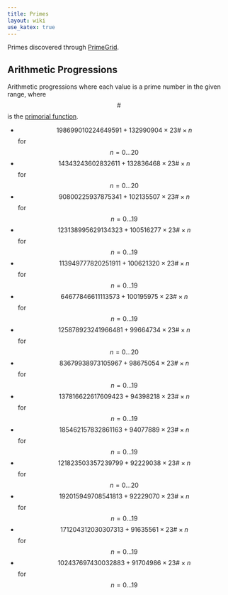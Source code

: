 ```yaml
---
title: Primes
layout: wiki
use_katex: true
---
```


Primes discovered through [PrimeGrid](https://www.primegrid.com/).

## Arithmetic Progressions

Arithmetic progressions where each value is a prime number in the given range, where $$ \# $$ is the [primorial function](https://en.wikipedia.org/wiki/Primorial).

* $$ 198699010224649591+132990904 \times 23 \# \times n $$ for $$ n=0 \dots 20 $$
* $$ 14343243602832611+132836468 \times 23 \# \times n $$ for $$ n=0 \dots 20 $$
* $$ 90800225937875341+102135507 \times 23 \# \times n $$ for $$ n=0 \dots 19 $$
* $$ 123138995629134323+100516277 \times 23 \# \times n $$ for $$ n=0 \dots 19 $$
* $$ 113949777820251911+100621320 \times 23 \# \times n $$ for $$ n=0 \dots 19 $$
* $$ 64677846611113573+100195975 \times 23 \# \times n $$ for $$ n=0 \dots 19 $$
* $$ 125878923241966481+99664734 \times 23 \# \times n $$ for $$ n=0 \dots 20 $$
* $$ 83679938973105967+98675054 \times 23 \# \times n $$  for $$ n=0 \dots 19 $$
* $$ 137816622617609423+94398218 \times 23 \# \times n $$ for $$ n=0 \dots 19 $$
* $$ 185462157832861163+94077889 \times 23 \# \times n $$ for $$ n=0 \dots 19 $$
* $$ 121823503357239799+92229038 \times 23 \# \times n $$ for $$ n=0 \dots 20 $$
* $$ 192015949708541813+92229070 \times 23 \# \times n $$ for $$ n=0 \dots 19 $$
* $$ 171204312030307313+91635561 \times 23 \# \times n $$ for $$ n=0 \dots 19 $$
* $$ 102437697430032883+91704986 \times 23 \# \times n $$ for $$ n=0 \dots 19 $$